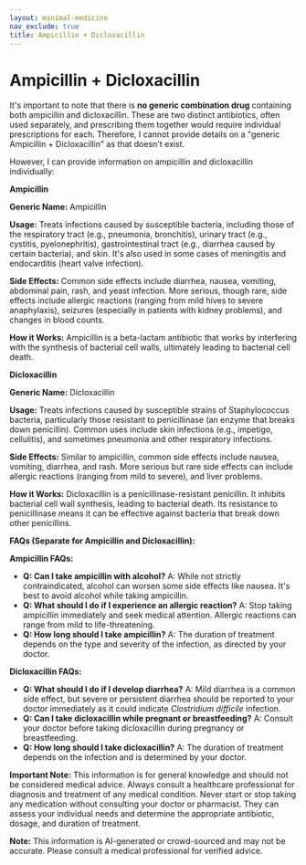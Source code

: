 ```yaml
---
layout: minimal-medicine
nav_exclude: true
title: Ampicillin + Dicloxacillin
---
```


# Ampicillin + Dicloxacillin

It's important to note that there is **no generic combination drug** containing both ampicillin and dicloxacillin.  These are two distinct antibiotics, often used separately, and prescribing them together would require individual prescriptions for each.  Therefore, I cannot provide details on a "generic Ampicillin + Dicloxacillin" as that doesn't exist.

However, I can provide information on ampicillin and dicloxacillin individually:


**Ampicillin**

**Generic Name:** Ampicillin

**Usage:**  Treats infections caused by susceptible bacteria, including those of the respiratory tract (e.g., pneumonia, bronchitis), urinary tract (e.g., cystitis, pyelonephritis), gastrointestinal tract (e.g., diarrhea caused by certain bacteria), and skin.  It's also used in some cases of meningitis and endocarditis (heart valve infection).

**Side Effects:**  Common side effects include diarrhea, nausea, vomiting, abdominal pain, rash, and yeast infection. More serious, though rare, side effects include allergic reactions (ranging from mild hives to severe anaphylaxis), seizures (especially in patients with kidney problems), and changes in blood counts.

**How it Works:** Ampicillin is a beta-lactam antibiotic that works by interfering with the synthesis of bacterial cell walls, ultimately leading to bacterial cell death.


**Dicloxacillin**

**Generic Name:** Dicloxacillin

**Usage:** Treats infections caused by susceptible strains of Staphylococcus bacteria, particularly those resistant to penicillinase (an enzyme that breaks down penicillin).  Common uses include skin infections (e.g., impetigo, cellulitis), and sometimes pneumonia and other respiratory infections.

**Side Effects:** Similar to ampicillin, common side effects include nausea, vomiting, diarrhea, and rash.  More serious but rare side effects can include allergic reactions (ranging from mild to severe), and liver problems.

**How it Works:**  Dicloxacillin is a penicillinase-resistant penicillin. It inhibits bacterial cell wall synthesis, leading to bacterial death.  Its resistance to penicillinase means it can be effective against bacteria that break down other penicillins.


**FAQs (Separate for Ampicillin and Dicloxacillin):**

**Ampicillin FAQs:**

* **Q: Can I take ampicillin with alcohol?** A:  While not strictly contraindicated, alcohol can worsen some side effects like nausea.  It's best to avoid alcohol while taking ampicillin.
* **Q: What should I do if I experience an allergic reaction?** A: Stop taking ampicillin immediately and seek medical attention.  Allergic reactions can range from mild to life-threatening.
* **Q: How long should I take ampicillin?** A: The duration of treatment depends on the type and severity of the infection, as directed by your doctor.


**Dicloxacillin FAQs:**

* **Q: What should I do if I develop diarrhea?** A: Mild diarrhea is a common side effect, but severe or persistent diarrhea should be reported to your doctor immediately as it could indicate *Clostridium difficile* infection.
* **Q: Can I take dicloxacillin while pregnant or breastfeeding?** A: Consult your doctor before taking dicloxacillin during pregnancy or breastfeeding.
* **Q: How long should I take dicloxacillin?** A: The duration of treatment depends on the infection and is determined by your doctor.


**Important Note:** This information is for general knowledge and should not be considered medical advice. Always consult a healthcare professional for diagnosis and treatment of any medical condition.  Never start or stop taking any medication without consulting your doctor or pharmacist.  They can assess your individual needs and determine the appropriate antibiotic, dosage, and duration of treatment.


**Note:** This information is AI-generated or crowd-sourced and may not be accurate. Please consult a medical professional for verified advice.